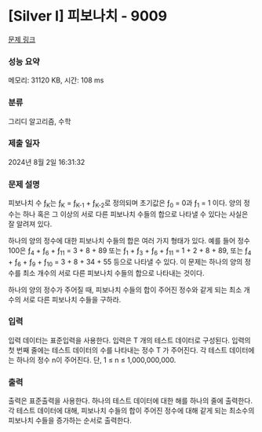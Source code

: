 # [Silver I] 피보나치 - 9009 

[문제 링크](https://www.acmicpc.net/problem/9009) 

### 성능 요약

메모리: 31120 KB, 시간: 108 ms

### 분류

그리디 알고리즘, 수학

### 제출 일자

2024년 8월 2일 16:31:32

### 문제 설명

<p>피보나치 수 ƒ<sub>K</sub>는 ƒ<sub>K</sub> = ƒ<sub>K-1</sub> + ƒ<sub>K-2</sub>로 정의되며 초기값은 ƒ<sub>0</sub> = 0과 ƒ<sub>1</sub> = 1 이다. 양의 정수는 하나 혹은 그 이상의 서로 다른 피보나치 수들의 합으로 나타낼 수 있다는 사실은 잘 알려져 있다. </p>

<p>하나의 양의 정수에 대한 피보나치 수들의 합은 여러 가지 형태가 있다. 예를 들어 정수 100은 ƒ<sub>4</sub> + ƒ<sub>6</sub> + ƒ<sub>11</sub> = 3 + 8 + 89 또는 ƒ<sub>1</sub> + ƒ<sub>3</sub> + ƒ<sub>6</sub> + ƒ<sub>11</sub> = 1 + 2 + 8 + 89, 또는 ƒ<sub>4</sub> + ƒ<sub>6</sub> + ƒ<sub>9</sub> + ƒ<sub>10</sub> = 3 + 8 + 34 + 55 등으로 나타낼 수 있다. 이 문제는 하나의 양의 정수를 최소 개수의 서로 다른 피보나치 수들의 합으로 나타내는 것이다. </p>

<p>하나의 양의 정수가 주어질 때, 피보나치 수들의 합이 주어진 정수와 같게 되는 최소 개수의 서로 다른 피보나치 수들을 구하라. </p>

### 입력 

 <p>입력 데이터는 표준입력을 사용한다. 입력은 T 개의 테스트 데이터로 구성된다. 입력의 첫 번째 줄에는 테스트 데이터의 수를 나타내는 정수 T 가 주어진다. 각 테스트 데이터에는 하나의 정수 n이 주어진다. 단, 1 ≤ n ≤ 1,000,000,000. </p>

### 출력 

 <p>출력은 표준출력을 사용한다. 하나의 테스트 데이터에 대한 해를 하나의 줄에 출력한다. 각 테스트 데이터에 대해, 피보나치 수들의 합이 주어진 정수에 대해 같게 되는 최소수의 피보나치 수들을 증가하는 순서로 출력한다. </p>

